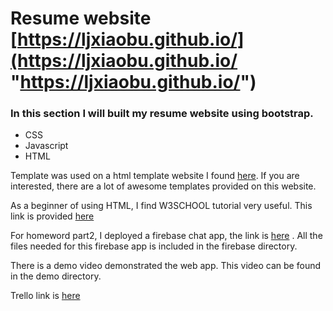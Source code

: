 # Resume website [https://ljxiaobu.github.io/](https://ljxiaobu.github.io/ "https://ljxiaobu.github.io/")

### In this section I will built my resume website using bootstrap. 


* CSS
* Javascript
* HTML

Template was used on a html template website I found [here](http://www.mobanwang.com/mb/special/jianlimoban/ "http://www.mobanwang.com/mb/special/jianlimoban/"). If you are interested, there are a lot of awesome templates provided on this website.

As a beginner of using HTML, I find W3SCHOOL tutorial very useful. This link is provided [here](https://www.w3schools.com/html/ "https://www.w3schools.com/html/")

For homeword part2, I deployed a firebase chat app, the link is [here](http://friendlychat-9ff4e.firebaseapp.com "http://friendlychat-9ff4e.firebaseapp.com") . All the files needed for this firebase app is included in the firebase directory.

There is a demo video demonstrated the web app. This video can be found in the demo directory.

Trello link is [here](https://trello.com/b/a2HaCcz3/lijun-xiao-resume-website "https://trello.com/b/a2HaCcz3/lijun-xiao-resume-website")



